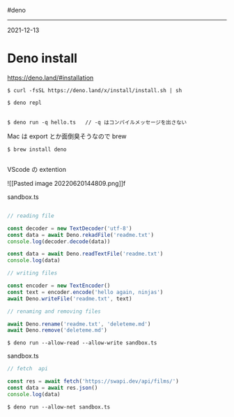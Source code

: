 #deno

---
2021-12-13

# Deno install

https://deno.land/#installation

```shell
$ curl -fsSL https://deno.land/x/install/install.sh | sh

$ deno repl


$ deno run -q hello.ts   // -q はコンパイルメッセージを出さない
```


Mac は export とか面倒臭そうなので brew

```shell
$ brew install deno


```
VScode の extention

![[Pasted image 20220620144809.png]]f

sandbox.ts

```ts

// reading file

const decoder = new TextDecoder('utf-8')
const data = await Deno.rekadFile('readme.txt')
console.log(decoder.decode(data))

const data = await Deno.readTextFile('readme.txt')
console.log(data)

// writing files

const encoder = new TextEncoder()
const text = encoder.encode('hello again, ninjas')
await Deno.writeFile('readme.txt', text)

// renaming and removing files

await Deno.rename('readme.txt', 'deleteme.md')
await Deno.remove('deleteme.md')
```


```shell
$ deno run --allow-read --allow-write sandbox.ts
```


sandbox.ts
```ts
// fetch  api

const res = await fetch('https://swapi.dev/api/films/')
const data = await res.json()
console.log(data)
```

```shell
$ deno run --allow-net sandbox.ts
```

